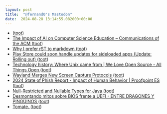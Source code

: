 ```yaml
---
layout: post
title:  "@fernand0's Mastodon"
date:  2024-08-28 13:14:55.082000+00:00
---
```

*  [ ](https://mastodon.social/users/fernand0/statuses/113039828259655356/activity) ([toot](https://mastodon.social/users/fernand0/statuses/113039828259655356/activity))
*  [The Impact of AI on Computer Science Education – Communications of the ACM ](https://cacm.acm.org/news/the-impact-of-ai-on-computer-science-education) ([toot](https://mastodon.social/@fernand0/113039556895092096))
*  [Why I prefer rST to markdown ](https://buttondown.com/hillelwayne/archive/why-i-prefer-rst-to-markdown) ([toot](https://mastodon.social/@fernand0/113039404317846257))
*  [Play Store could soon handle updates for sideloaded apps (Update: Rolling out) ](https://www.androidauthority.com/play-store-update-permission-apk-3466169) ([toot](https://mastodon.social/@fernand0/113039147029561074))
*  [Technology history: Where Unix came from \| We Love Open Source - All Things Open ](https://allthingsopen.org/articles/where-unix-came-fro) ([toot](https://mastodon.social/@fernand0/113038850163490060))
*  [Wayland Merges New Screen Capture Protocols ](https://www.phoronix.com/news/Wayland-Merges-Screen-Captur) ([toot](https://mastodon.social/@fernand0/113038707871792536))
*  [2024 State of Phish Report - Impact of Human Behavior \| Proofpoint ES ](https://www.proofpoint.com/es/blog/security-awareness-training/2024-state-of-phish-repor) ([toot](https://mastodon.social/@fernand0/113038482755472956))
*  [Null-Restricted and Nullable Types for Java ](https://www.infoq.com/news/2024/08/null-restricted-java) ([toot](https://mastodon.social/@fernand0/113037695331816704))
*  [Desmontando mitos sobre BIOS frente a UEFI - ENTRE DRAGONES Y PINGÜINOS ](https://angelesbroullon.gitlab.io/entredragonesypinguinos/2024/08/14/20240814-bios-vs-usefi) ([toot](https://mastodon.social/@fernand0/113037110360243046))
*  [Tomate. ](https://avecesunafoto.wordpress.com/2024/08/27/tomate) ([toot](https://mastodon.social/@fernand0/113035158203999270))
